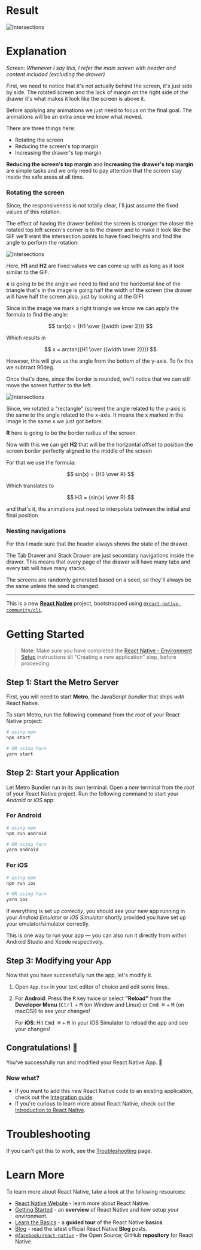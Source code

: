 # Result

![Intersections](./readme/demo.gif)

# Explanation

*Screen: Whenever I say this, I refer the main screen with header and content included (excluding the drawer)*

First, we need to notice that it's not actually behind the screen, it's just side by side. The rotated screen and the lack of margin on the right side of the drawer it's what makes it look like the screen is above it.

Before applying any animations we just need to focus on the final goal. The animations will be an extra once we know what moved.

There are three things here:

- Rotating the screen
- Reducing the screen's top margin
- Increasing the drawer's top margin

**Reducing the screen's top margin** and **Increasing the drawer's top margin** are simple tasks and we only need to pay attention that the screen stay inside the safe areas at all time.

### Rotating the screen

Since, the responsiveness is not totally clear, I'll just assume the fixed values of this rotation.

The effect of having the drawer behind the screen is stronger the closer the rotated top left screen's corner is to the drawer and to make it look like the GIF we'll want the intersection points to have fixed heights and find the angle to perform the rotation:

![Intersections](./readme/intersections.png)

Here, **H1** and **H2** are fixed values we can come up with as long as it look similar to the GIF.

**x** is going to be the angle we need to find and the horizontal line of the triangle that's in the image is going half the width of the screen (the drawer will have half the screen also, just by looking at the GIF)

Since in the image we mark a right triangle we know we can apply the formula to find the angle:

$$ tan(x) = {H1 \over ({width \over 2})} $$

Which results in

$$ x = arctan({H1 \over ({width \over 2})}) $$

However, this will give us the angle from the bottom of the y-axis. To fix this we subtract 90deg.

Once that's done, since the border is rounded, we'll notice that we can still move the screen further to the left.

![Intersections](./readme/horizontal-offset.png)

Since, we rotated a "rectangle" (screen) the angle related to the y-axis is the same to the angle related to the x-axis.
It means the x marked in the image is the same x we just got before.

**R** here is going to be the border radius of the screen.

Now with this we can get **H2** that will be the horizontal offset to position the screen border perfectly aligned to the middle of the screen

For that we use the formula:

$$ sin(x) = {H3 \over R} $$

Which translates to

$$ H3 = {sin(x) \over R} $$

and that's it, the animations just need to interpolate between the initial and final position

### Nesting navigations

For this I made sure that the header always shows the state of the drawer. 

The Tab Drawer and Stack Drawer are just secondary navigations inside the drawer. This means that every page of the drawer will have many tabs and every tab will have many stacks.

The screens are randomly generated based on a seed, so they'll always be the same unless the seed is changed.

-----------------------

This is a new [**React Native**](https://reactnative.dev) project, bootstrapped using [`@react-native-community/cli`](https://github.com/react-native-community/cli).

# Getting Started

>**Note**: Make sure you have completed the [React Native - Environment Setup](https://reactnative.dev/docs/environment-setup) instructions till "Creating a new application" step, before proceeding.

## Step 1: Start the Metro Server

First, you will need to start **Metro**, the JavaScript _bundler_ that ships _with_ React Native.

To start Metro, run the following command from the _root_ of your React Native project:

```bash
# using npm
npm start

# OR using Yarn
yarn start
```

## Step 2: Start your Application

Let Metro Bundler run in its _own_ terminal. Open a _new_ terminal from the _root_ of your React Native project. Run the following command to start your _Android_ or _iOS_ app:

### For Android

```bash
# using npm
npm run android

# OR using Yarn
yarn android
```

### For iOS

```bash
# using npm
npm run ios

# OR using Yarn
yarn ios
```

If everything is set up _correctly_, you should see your new app running in your _Android Emulator_ or _iOS Simulator_ shortly provided you have set up your emulator/simulator correctly.

This is one way to run your app — you can also run it directly from within Android Studio and Xcode respectively.

## Step 3: Modifying your App

Now that you have successfully run the app, let's modify it.

1. Open `App.tsx` in your text editor of choice and edit some lines.
2. For **Android**: Press the <kbd>R</kbd> key twice or select **"Reload"** from the **Developer Menu** (<kbd>Ctrl</kbd> + <kbd>M</kbd> (on Window and Linux) or <kbd>Cmd ⌘</kbd> + <kbd>M</kbd> (on macOS)) to see your changes!

   For **iOS**: Hit <kbd>Cmd ⌘</kbd> + <kbd>R</kbd> in your iOS Simulator to reload the app and see your changes!

## Congratulations! :tada:

You've successfully run and modified your React Native App. :partying_face:

### Now what?

- If you want to add this new React Native code to an existing application, check out the [Integration guide](https://reactnative.dev/docs/integration-with-existing-apps).
- If you're curious to learn more about React Native, check out the [Introduction to React Native](https://reactnative.dev/docs/getting-started).

# Troubleshooting

If you can't get this to work, see the [Troubleshooting](https://reactnative.dev/docs/troubleshooting) page.

# Learn More

To learn more about React Native, take a look at the following resources:

- [React Native Website](https://reactnative.dev) - learn more about React Native.
- [Getting Started](https://reactnative.dev/docs/environment-setup) - an **overview** of React Native and how setup your environment.
- [Learn the Basics](https://reactnative.dev/docs/getting-started) - a **guided tour** of the React Native **basics**.
- [Blog](https://reactnative.dev/blog) - read the latest official React Native **Blog** posts.
- [`@facebook/react-native`](https://github.com/facebook/react-native) - the Open Source; GitHub **repository** for React Native.
